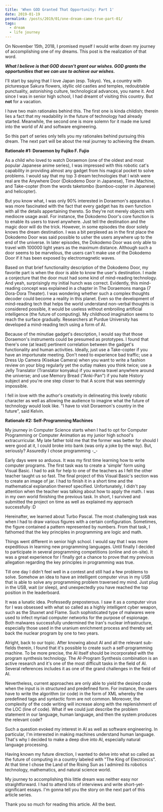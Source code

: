 ```yaml
---
title: 'When GOD Granted That Opportunity: Part 1'
date: 2019-01-19
permalink: /posts/2019/01/one-dream-came-true-part-01/
tags:
  - dream
  - life journey
---
```


On November 15th, 2018, I promised myself I would write down my journey of accomplishing one of my dreams. This post is the realization of that word.

<b><i>What I believe is that GOD doesn't grant our wishes. GOD grants the opportunities that we can use to achieve our wishes.</i></b>

I'll start by saying that I love Japan (esp. Tokyo). Yes, a country with picturesque Sakura flowers, idyllic old castles and temples, redoubtable punctuality, astonishing culture, technological advances, you name it. And since I was in senior high school, I had dreamt of visiting this country. But <b>not</b> for a vacation.

I have two main rationales behind this. The first one is kinda childish; therein lies a fact that my readability in the future of technology had already started. Meanwhile, the second one is more solemn for it made me lured into the world of AI and software engineering.

So this part of series only tells you my rationales behind pursuing this dream. The next part will be about the real journey to achieving the dream.

<b>Rationale #1: Doraemon by Fujiko F. Fujio</b>

As a child who loved to watch Doraemon (one of the oldest and most popular Japanese anime series), I was impressed with this robotic cat's capability in providing almost any gadget from his magical pocket to solve problems. I would say that my top 3 dream technologies that I wish were real are the Anywhere Door (Dokodemo Door in Japanese), Time Machine, and Take-copter (from the words taketombo (bamboo-copter in Japanese) and helicopter).

But you know what, I was only 90% interested in Doraemon's apparatus. I was more fascinated with the fact that every gadget has its own function with all the details appertaining thereto. So they're not merely objects with mediocre usage avail. For instance, the Dokodemo Door's core function is to enable its users to travel anywhere. Just tell the destination and the magic door will do the trick. However, in some episodes the door solely knows the dream destination. I was a bit perplexed as in the first place the Dokodemo Door was said possible to usher the users anywhere up to the end of the universe. In later episodes, the Dokodemo Door was only able to travel with 100000 light years as the maximum distance. Although such a door seems to be marvelous, the users can't make use of the Dokodemo Door if it has been exposed by electromagnetic waves.

Based on that brief functionality description of the Dokodemo Door, my favorite part is when the door is able to know the user's destination. I made a conjecture that the door must had some kind of mind-reading technology. And yeah, surprisingly my initial hunch was correct. Evidently, this mind-reading concept was explained in a chapter in The Doraemons manga (7 Dora-Dora Theater). I was wondering whether such a complex thoughts decoder could become a reality in this planet. Even so the development of mind-reading tech that helps the world understand non-verbal thoughts is considered possible, it would be useless without embroiling artificial intelligence (the future of computing). My childhood imagination seems to reach the surface gradually. Researchers at Purdue University has developed a mind-reading tech using a form of AI.

Because of the minutiae gadget's description, I would say that those Doraemon's instruments could be presumed as prototypes. I found that there's one (at least) pertinent correlation between the gadget's functionality and human activities. Ideally, just use a Take-copter if you have an importunate meeting. Don't need to experience bad traffic; use a Dress Up Camera (Kisekae Camera) when you want to write a fashion review on your blog regularly yet the outlay makes you think twice; use a Jelly Translator (Translator konyaku) if you wanna travel anywhere around the universe; and use Memory Bread ("Anki-Pan") if you hate History subject and you're one step closer to that A score that was seemingly impossible.

I fell in love with the author's creativity in delineating this lovely robotic character as well as allowing the audience to imagine what the future of technology would look like. "I have to visit Doraemon's country in the future", said Kelvin.

<b>Rationale #2: Self-Programming Machines</b>

My journey in Computer Science starts when I had to opt for Computer Programming or Computer Animation as my junior high school's extracurricular. My late father told me that the former was better for should I were good at it, I could broke into bank (was only a joke by the way). But, seriously? Assuredly I chose programming -_-

Early days were so arduous. It was my first time learning how to write computer programs. The first task was to create a 'simple' form using Visual Basic. I had to ask for help to one of the teachers as I felt the other teacher taught us so fast. The final project of this Visual Basic's section was to create an image of jar. I had to finish it in a short time and the mathematical explanation thereof specified. Unfortunately, I didn't pay attention when the teacher was talking about how to apply the math. I was in my own world finishing the previous task. In short, I survived and submitted the project on time as well as explained my approach successfully :D

Hereinafter, we learned about Turbo Pascal. The most challenging task was when I had to draw various figures with a certain configuration. Sometimes, the figure contained a pattern represented by numbers. From that task, I fathomed that the key principles in programming are logic and math.

Things went different in senior high school. I would say that I was more expeditious in learning new programming languages. Until finally I decided to participate in several programming competitions (online and on-site). It was a great experience for I finally got a chance to prove that my previous allegation regarding the key principles in programming was true.

Till one day I didn't feel well in a contest and still had a few problems to solve. Somehow an idea to have an intelligent computer virus in my USB that is able to solve any programming problem traversed my mind. Just plug in the USB, wait (or sleep), and unexpectedly you have reached the top position in the leaderboard.

It was a lunatic idea. Professedly preposterous. I saw it as a computer virus for I was obsessed with what so called as a highly intelligent cyber weapon, such as the Stuxnet and Flame. Such sophisticated type of malwares were used to infect myriad computer networks for the purpose of espionage. Both malwares successfully undermined the Iran's nuclear infrastructure, especially those used in the uranium enrichment process and thereby set back the nuclear program by one to two years.

Alright, back to our topic. After knowing about AI and all the relevant sub-fields therein, I found that it's possible to create such a self-programming machine. To be more precise, the AI itself should be incorporated with the program synthesis technology. The AI-Program Synthesis combination is an active research and it's one of the most difficult tasks in the field of AI. Several references includes it as one of the grand challenges in the field of AI.

Nevertheless, current approaches are only able to yield the desired code when the input is in structured and predefined form. For instance, the users have to write the algorithm (or code) in the form of XML whereby the predefined tags and syntactic form are not common. Moreover, the complexity of the code writing will increase along with the replenishment of the LOC (line of code). What if we could just describe the problem statement in our language, human language, and then the system produces the relevant code? 

Such a question evoked my interest in AI as well as software engineering. In particular, I'm interested in making machines understand human language. That's why I decided to make a deep dive into AI, especially natural language processing.

Having known my future direction, I wanted to delve into what so called as the future of computing in a country labeled with "The King of Electronics". At that time I chose the Land of the Rising Sun as I admired its robotics technology, mathematics, and natural science world.

My journey to accomplishing this little dream was neither easy nor straightforward. I had to attend lots of interviews and write short-yet-significant essays. I'm gonna tell you the story on the next part of this article series.

Thank you so much for reading this article. All the best.
